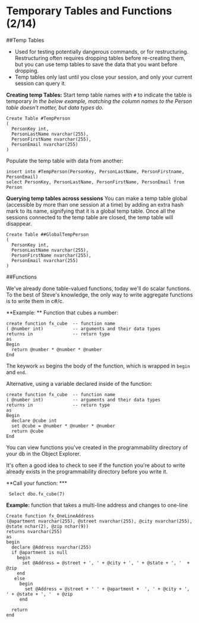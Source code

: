 
# Temporary Tables and Functions (2/14)

##Temp Tables
- Used for testing potentially dangerous commands, or for restructuring. Restructuring often requires dropping tables before re-creating them, but you can  use temp tables to save the data that you want before dropping. 
- Temp tables only last until you close your session, and only your current session can query it. 

**Creating temp Tables:**
Start temp table names with ```#``` to indicate the table is temporary
*In the below example, matching the column names to the Person table doesn't matter, but data types do.* 
```
Create Table #TempPerson 
(
  PersonKey int,
  PersonLastName nvarchar(255),
  PersonFirstName nvarchar(255),
  PersonEmail nvarchar(255)
)
```

Populate the temp table with data from another:
```
insert into #TempPerson(PersonKey, PersonLastName, PersonFirstname, PersonEmail)
select PersonKey, PersonLastName, PersonFirstName, PersonEmail from Person
```

**Querying temp tables across sessions**
You can make a temp table global (accessible by more than one session at a time) by adding an extra hash mark to its name, signifying that it is a global temp table. Once all the sessions connected to the temp table are closed, the temp table will disappear. 
```
Create Table ##GlobalTempPerson 
(
  PersonKey int,
  PersonLastName nvarchar(255),
  PersonFirstName nvarchar(255),
  PersonEmail nvarchar(255)
)
```


##Functions

We've already done table-valued functions, today we'll do scalar functions. To the best of Steve's knowledge, the only way to write aggregate functions is to write them in c#/c. 

**Example: ** Function that cubes a number:
```
create function fx_cube  -- function name
( @number int)           -- arguments and their data types
returns in               -- return type
as 
Begin
  return @number * @number * @number
End
```

The keywork `as` begins the body of the function, which is wrapped in `begin`  and `end`. 

Alternative, using a variable declared inside of the function: 
```
create function fx_cube  -- function name
( @number int)           -- arguments and their data types
returns in               -- return type
as 
Begin
  declare @cube int
  set @cube = @number * @number * @number
  return @cube
End
```

You can view functions you've created in the programmability directory of your db in the Object Explorer. 

It's often a good idea to check to see if the function you're about to write already exists in the programmability directory before you write it. 

**Call your function: ***
```
 Select dbo.fx_cube(7)
```

**Example:** function that takes a multi-line address and changes to one-line
```
Create function fx_OneLineAddress
(@apartment nvarchar(255), @street nvarchar(255), @city nvarchar(255), @state nchar(2), @zip nchar(9))
returns nvarchar(255)
as
begin
  declare @Address nvarchar(255)
  if @apartment is null 
    begin 
      set @Address = @street + ', ' + @city + ', ' + @state + ', '  + @zip
    end
   else 
     begin 
       set @Address = @street + ' ' + @apartment +  ', ' + @city + ', ' + @state + ', '  + @zip
     end
  
  return 
end
```
